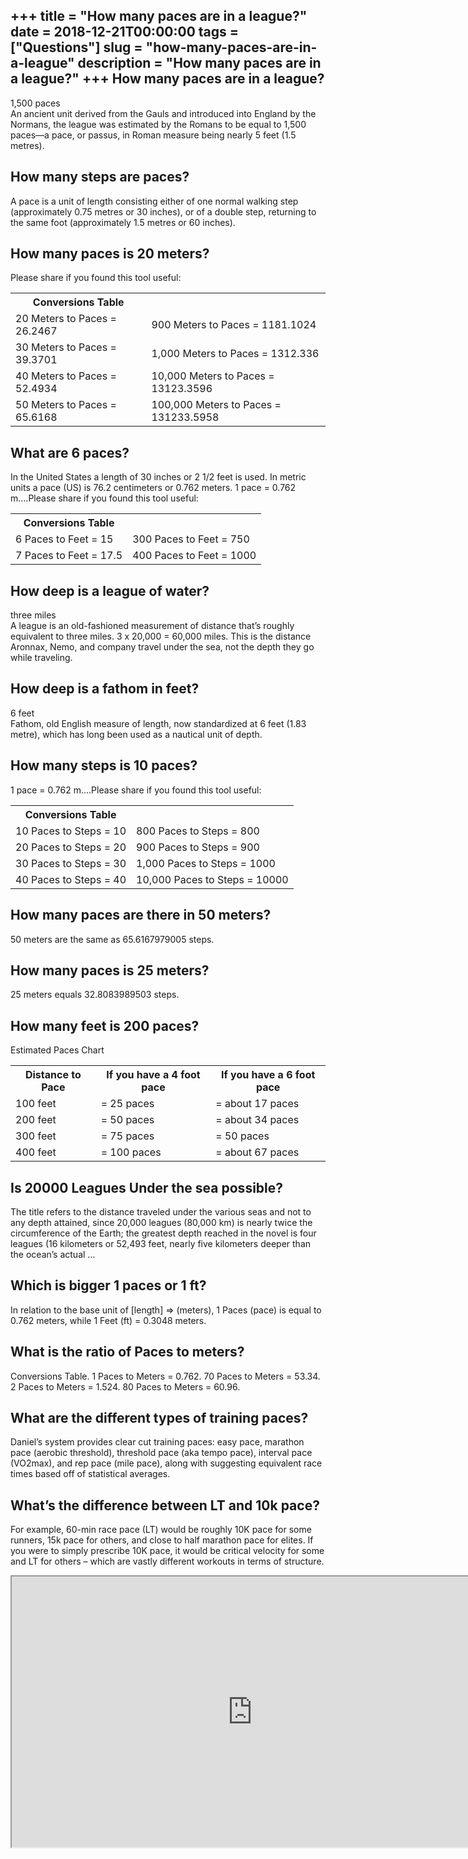 +++
title = "How many paces are in a league?"
date = 2018-12-21T00:00:00
tags = ["Questions"]
slug = "how-many-paces-are-in-a-league"
description = "How many paces are in a league?"
+++
How many paces are in a league?
-------------------------------

1,500 paces  
An ancient unit derived from the Gauls and introduced into England by the Normans, the league was estimated by the Romans to be equal to 1,500 paces—a pace, or passus, in Roman measure being nearly 5 feet (1.5 metres).

How many steps are paces?
-------------------------

A pace is a unit of length consisting either of one normal walking step (approximately 0.75 metres or 30 inches), or of a double step, returning to the same foot (approximately 1.5 metres or 60 inches).

How many paces is 20 meters?
----------------------------

Please share if you found this tool useful:

<table><tr><th>Conversions Table</th></tr><tr><td>20 Meters to Paces = 26.2467</td><td>900 Meters to Paces = 1181.1024</td></tr><tr><td>30 Meters to Paces = 39.3701</td><td>1,000 Meters to Paces = 1312.336</td></tr><tr><td>40 Meters to Paces = 52.4934</td><td>10,000 Meters to Paces = 13123.3596</td></tr><tr><td>50 Meters to Paces = 65.6168</td><td>100,000 Meters to Paces = 131233.5958</td></tr></table>

What are 6 paces?
-----------------

In the United States a length of 30 inches or 2 1/2 feet is used. In metric units a pace (US) is 76.2 centimeters or 0.762 meters. 1 pace = 0.762 m….Please share if you found this tool useful:

<table><tr><th>Conversions Table</th></tr><tr><td>6 Paces to Feet = 15</td><td>300 Paces to Feet = 750</td></tr><tr><td>7 Paces to Feet = 17.5</td><td>400 Paces to Feet = 1000</td></tr></table>

How deep is a league of water?
------------------------------

three miles  
A league is an old-fashioned measurement of distance that’s roughly equivalent to three miles. 3 x 20,000 = 60,000 miles. This is the distance Aronnax, Nemo, and company travel under the sea, not the depth they go while traveling.

How deep is a fathom in feet?
-----------------------------

6 feet  
Fathom, old English measure of length, now standardized at 6 feet (1.83 metre), which has long been used as a nautical unit of depth.

How many steps is 10 paces?
---------------------------

1 pace = 0.762 m….Please share if you found this tool useful:

<table><tr><th>Conversions Table</th></tr><tr><td>10 Paces to Steps = 10</td><td>800 Paces to Steps = 800</td></tr><tr><td>20 Paces to Steps = 20</td><td>900 Paces to Steps = 900</td></tr><tr><td>30 Paces to Steps = 30</td><td>1,000 Paces to Steps = 1000</td></tr><tr><td>40 Paces to Steps = 40</td><td>10,000 Paces to Steps = 10000</td></tr></table>

How many paces are there in 50 meters?
--------------------------------------

50 meters are the same as 65.6167979005 steps.

How many paces is 25 meters?
----------------------------

25 meters equals 32.8083989503 steps.

How many feet is 200 paces?
---------------------------

Estimated Paces Chart

<table><tr><th>Distance to Pace</th><th>If you have a 4 foot pace</th><th>If you have a 6 foot pace</th></tr><tr><td>100 feet</td><td>= 25 paces</td><td>= about 17 paces</td></tr><tr><td>200 feet</td><td>= 50 paces</td><td>= about 34 paces</td></tr><tr><td>300 feet</td><td>= 75 paces</td><td>= 50 paces</td></tr><tr><td>400 feet</td><td>= 100 paces</td><td>= about 67 paces</td></tr></table>

Is 20000 Leagues Under the sea possible?
----------------------------------------

The title refers to the distance traveled under the various seas and not to any depth attained, since 20,000 leagues (80,000 km) is nearly twice the circumference of the Earth; the greatest depth reached in the novel is four leagues (16 kilometers or 52,493 feet, nearly five kilometers deeper than the ocean’s actual …

Which is bigger 1 paces or 1 ft?
--------------------------------

In relation to the base unit of \[length\] =&gt; (meters), 1 Paces (pace) is equal to 0.762 meters, while 1 Feet (ft) = 0.3048 meters.

What is the ratio of Paces to meters?
-------------------------------------

Conversions Table. 1 Paces to Meters = 0.762. 70 Paces to Meters = 53.34. 2 Paces to Meters = 1.524. 80 Paces to Meters = 60.96.

What are the different types of training paces?
-----------------------------------------------

Daniel’s system provides clear cut training paces: easy pace, marathon pace (aerobic threshold), threshold pace (aka tempo pace), interval pace (VO2max), and rep pace (mile pace), along with suggesting equivalent race times based off of statistical averages.

What’s the difference between LT and 10k pace?
----------------------------------------------

For example, 60-min race pace (LT) would be roughly 10K pace for some runners, 15k pace for others, and close to half marathon pace for elites. If you were to simply prescribe 10K pace, it would be critical velocity for some and LT for others – which are vastly different workouts in terms of structure.

<iframe allow="accelerometer; autoplay; clipboard-write; encrypted-media; gyroscope; picture-in-picture" allowfullscreen="" class="__youtube_prefs__  epyt-is-override  no-lazyload" data-no-lazy="1" data-origheight="433" data-origwidth="770" data-skipgform_ajax_framebjll="" height="433" id="_ytid_59280" loading="lazy" src="https://www.youtube.com/embed/UKNQJlwN1VA?enablejsapi=1&autoplay=0&cc_load_policy=0&cc_lang_pref=&iv_load_policy=1&loop=0&modestbranding=0&rel=1&fs=1&playsinline=0&autohide=2&theme=dark&color=red&controls=1&" title="YouTube player" width="770"></iframe>